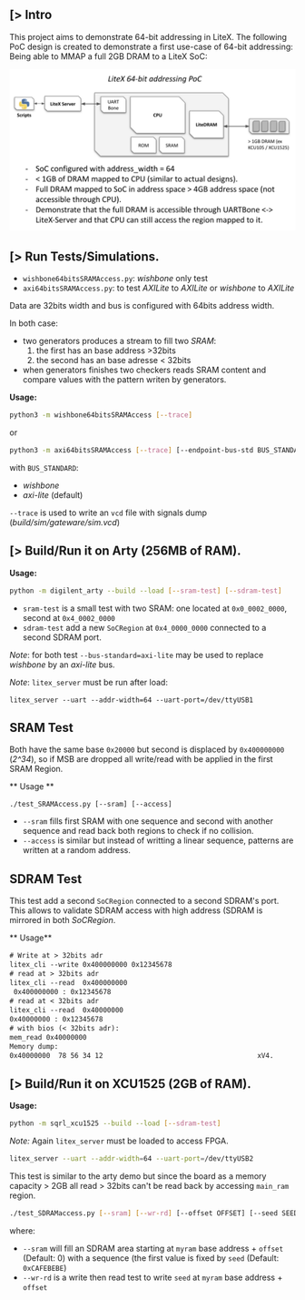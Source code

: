 [> Intro
--------

This project aims to demonstrate 64-bit addressing in LiteX. The following PoC design is created to
demonstrate a first use-case of 64-bit addressing: Being able to MMAP a full 2GB DRAM to a LiteX SoC:

![](doc/poc.png)

[> Run Tests/Simulations.
-------------------------

- `wishbone64bitsSRAMAccess.py`: *wishbone* only test
- `axi64bitsSRAMAccess.py`: to test *AXILite* to *AXILite* or *wishbone* to *AXILite*

Data are 32bits width and bus is configured with 64bits address width.

In both case:

- two generators produces a stream to fill two *SRAM*:
  1. the first has an base address >32bits
  2. the second has an base adresse < 32bits
- when generators finishes two checkers reads SRAM content and compare values with the pattern writen by generators.

**Usage:**

```bash
python3 -m wishbone64bitsSRAMAccess [--trace]
```
or
```bash
python3 -m axi64bitsSRAMAccess [--trace] [--endpoint-bus-std BUS_STANDARD]
```

with `BUS_STANDARD`:
- *wishbone*
- *axi-lite* (default)

`--trace` is used to write an `vcd` file with signals dump (*build/sim/gateware/sim.vcd*)

[> Build/Run it on Arty (256MB of RAM).
---------------------------------------

**Usage:**

```bash
python -m digilent_arty --build --load [--sram-test] [--sdram-test]
```

- `sram-test` is a small test with two SRAM: one located at `0x0_0002_0000`,
  second at `0x4_0002_0000`
- `sdram-test` add a new `SoCRegion` at `0x4_0000_0000` connected to a second
  SDRAM port.

*Note*: for both test `--bus-standard=axi-lite` may be used to replace
*wishbone* by an *axi-lite* bus.

*Note*: `litex_server` must be run after load:
```
litex_server --uart --addr-width=64 --uart-port=/dev/ttyUSB1
```

## SRAM Test

Both have the same base `0x20000` but second is displaced by `0x400000000`
(*2^34*), so if MSB are dropped all write/read with be applied in the first SRAM
Region.

** Usage **

```
./test_SRAMAccess.py [--sram] [--access]
```

- `--sram` fills first SRAM with one sequence and second with another sequence
  and read back both regions to check if no collision.
- `--access` is similar but instead of writting a linear sequence, patterns are
  written at a random address.

## SDRAM Test

This test add a second `SoCRegion` connected to a second SDRAM's port. This
allows to validate SDRAM access with high address (SDRAM is mirrored in both
*SoCRegion*.

** Usage**
```
# Write at > 32bits adr
litex_cli --write 0x400000000 0x12345678
# read at > 32bits adr
litex_cli --read  0x400000000
 0x400000000 : 0x12345678
# read at < 32bits adr
litex_cli --read  0x40000000
0x40000000 : 0x12345678
# with bios (< 32bits adr):
mem_read 0x40000000
Memory dump:
0x40000000  78 56 34 12                                      xV4.
```

[> Build/Run it on XCU1525 (2GB of RAM).
----------------------------------------

**Usage:**

```bash
python -m sqrl_xcu1525 --build --load [--sdram-test]
```

*Note:* Again `litex_server` must be loaded to access FPGA.
```bash
litex_server --uart --addr-width=64 --uart-port=/dev/ttyUSB2
```

This test is similar to the arty demo but since the board as a memory capacity > 2GB
all read > 32bits can't be read back by accessing `main_ram` region.

```bash
./test_SDRAMaccess.py [--sram] [--wr-rd] [--offset OFFSET] [--seed SEED]
```

where:
- `--sram` will fill an SDRAM area starting at `myram` base address + `offset`
  (Default: 0) with a sequence (the first value is fixed by `seed` (Default: `0xCAFEBEBE`)
- `--wr-rd` is a write then read test to write `seed` at `myram` base address +
  `offset`
